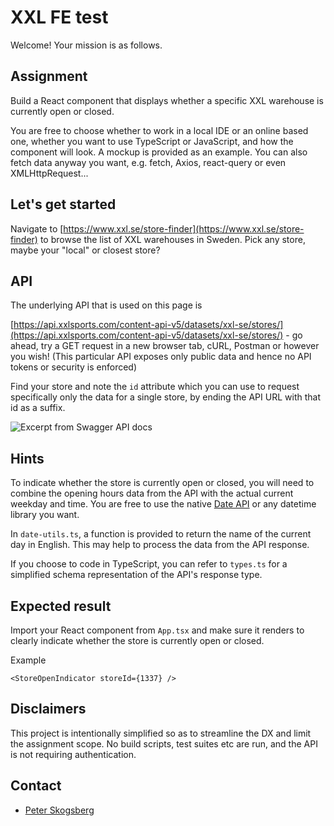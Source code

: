 # XXL FE test

Welcome! Your mission is as follows.

## Assignment

Build a React component that displays whether a specific XXL warehouse is currently open or closed.

You are free to choose whether to work in a local IDE or an online based one, whether you want to use TypeScript or JavaScript, and how the component will look. A mockup is provided as an example. You can also fetch data anyway you want, e.g. fetch, Axios, react-query or even XMLHttpRequest...

## Let's get started

Navigate to [https://www.xxl.se/store-finder](https://www.xxl.se/store-finder) to browse the list of XXL warehouses in Sweden. Pick any store, maybe your "local" or closest store?

## API

The underlying API that is used on this page is

[https://api.xxlsports.com/content-api-v5/datasets/xxl-se/stores/](https://api.xxlsports.com/content-api-v5/datasets/xxl-se/stores/) - go ahead, try a GET request in a new browser tab, cURL, Postman or however you wish! (This particular API exposes only public data and hence no API tokens or security is enforced)

Find your store and note the `id` attribute which you can use to request specifically only the data for a single store, by ending the API URL with that id as a suffix.

![Excerpt from Swagger API docs](https://stackblitz.com/storage/blobs/eyJfcmFpbHMiOnsibWVzc2FnZSI6IkJBaHBBei94QWc9PSIsImV4cCI6bnVsbCwicHVyIjoiYmxvYl9pZCJ9fQ==--bf1d86ee3d810bd686152a1e09e6531014281b22/swagger.png 'Excerpt from Swagger API docs')

## Hints

To indicate whether the store is currently open or closed, you will need to combine the opening hours data from the API with the actual current weekday and time. You are free to use the native [Date API](https://developer.mozilla.org/en-US/docs/Web/JavaScript/Reference/Global_Objects/Date) or any datetime library you want.

In `date-utils.ts`, a function is provided to return the name of the current day in English. This may help to process the data from the API response.

If you choose to code in TypeScript, you can refer to `types.ts` for a simplified schema representation of the API's response type.

## Expected result

Import your React component from `App.tsx` and make sure it renders to clearly indicate whether the store is currently open or closed.

Example

```tsx
<StoreOpenIndicator storeId={1337} />
```

## Disclaimers

This project is intentionally simplified so as to streamline the DX and limit the assignment scope. No build scripts, test suites etc are run, and the API is not requiring authentication.

## Contact

- [Peter Skogsberg](mailto:peter.skogsberg@xxl.se)
